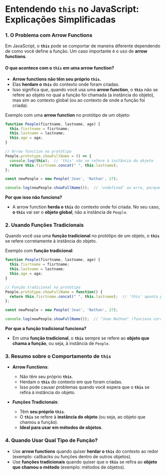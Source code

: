 # Entendendo `this` no JavaScript: Explicações Simplificadas

### 1. **O Problema com Arrow Functions**

Em JavaScript, o **`this`** pode se comportar de maneira diferente dependendo de como você define a função. Um caso importante é o uso de **arrow functions**.

#### O que acontece com o `this` em uma **arrow function**?

- **Arrow functions não têm seu próprio `this`.**
- Elas **herdam o `this`** do contexto onde foram criadas.
- Isso significa que, quando você usa uma **arrow function**, o **`this`** não se refere ao objeto no qual a função foi chamada (a instância do objeto), mas sim ao contexto global (ou ao contexto de onde a função foi criada).

Exemplo com uma **arrow function** no protótipo de um objeto:

```javascript
function People(fisrtname, lastname, age) {
  this.fisrtname = fisrtname;
  this.lastname = lastname;
  this.age = age;
}

// Arrow function no protótipo
People.prototype.showFullName = () => {
  console.log(this);  // 'this' não se refere à instância do objeto
  return this.fisrtname.concat(" ", this.lastname);
};

const newPeople = new People('Jean', 'Nathan', 27);

console.log(newPeople.showFullName());  // 'undefined' ou erro, porque o 'this' não se refere à instância de People
```

**Por que isso não funciona?**
- A arrow function **herda o `this`** do contexto onde foi criada. No seu caso, **o `this`** vai ser o **objeto global**, não a instância de `People`.

### 2. **Usando Funções Tradicionais**

Quando você usa uma **função tradicional** no protótipo de um objeto, o **`this`** se refere corretamente à instância do objeto.

Exemplo com **função tradicional**:

```javascript
function People(fisrtname, lastname, age) {
  this.fisrtname = fisrtname;
  this.lastname = lastname;
  this.age = age;
}

// Função tradicional no protótipo
People.prototype.showFullName = function() {
  return this.fisrtname.concat(" ", this.lastname);  // 'this' aponta para a instância do objeto
};

const newPeople = new People('Jean', 'Nathan', 27);

console.log(newPeople.showFullName());  // "Jean Nathan" (funciona corretamente)
```

**Por que a função tradicional funciona?**
- Em uma **função tradicional**, o **`this`** sempre se refere ao **objeto que chama a função**, ou seja, à instância de `People`.

### 3. **Resumo sobre o Comportamento de `this`**

- **Arrow Functions**:
  - Não têm seu próprio **`this`**.
  - Herdam o **`this`** do contexto em que foram criadas.
  - Isso pode causar problemas quando você espera que o **`this`** se refira à instância do objeto.

- **Funções Tradicionais**:
  - Têm **seu próprio `this`**.
  - O **`this`** se refere à **instância do objeto** (ou seja, ao objeto que chamou a função).
  - **Ideal para usar em métodos de objetos**.

### 4. **Quando Usar Qual Tipo de Função?**

- Use **arrow functions** quando quiser **herdar o `this`** do contexto ao redor (exemplo: callbacks ou funções dentro de outros objetos).
- Use **funções tradicionais** quando quiser que o **`this`** se refira ao **objeto que chamou o método** (exemplo: métodos de objetos).


